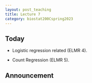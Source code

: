```yaml
---
layout: post_teaching
title: Lecture 7
category: biostat200Cspring2023
---
```


## Today

* Logistic regression related (ELMR 4).

* Count Regression (ELMR 5).

## Announcement



